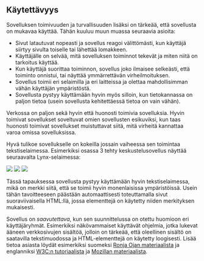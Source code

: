## Käytettävyys

Sovelluksen toimivuuden ja turvallisuuden lisäksi on tärkeää, että sovellusta on mukavaa käyttää. Tähän kuuluu muun muassa seuraavia asioita:

* Sivut latautuvat nopeasti ja sovellus reagoi välittömästi, kun käyttäjä siirtyy sivulta toiselle tai lähettää lomakkeen.
* Käyttäjälle on selvää, mitä sovelluksen toiminnot tekevät ja miten niitä on tarkoitus käyttää.
* Kun käyttäjä suorittaa toiminnon, sovellus joko ilmaisee selkeästi, että toiminto onnistui, tai näyttää ymmärrettävän virheilmoituksen.
* Sovellus toimii eri selaimilla ja eri laitteissa ja olettaa mahdollisimman vähän käyttäjän ympäristöstä.
* Sovellusta pystyy käyttämään hyvin myös silloin, kun tietokannassa on paljon tietoa (usein sovellusta kehitettäessä tietoa on vain vähän).

Verkossa on paljon sekä hyvin että huonosti toimivia sovelluksia. Hyvin toimivat sovellukset soveltuvat omien sovellusten esikuviksi, kun taas huonosti toimivat sovellukset muistuttavat siitä, mitä virheitä kannattaa varoa omissa sovelluksissa.

Hyvä tulikoe sovellukselle on kokeilla jossain vaiheessa sen toimintaa tekstiselaimessa. Esimerkiksi osassa 3 tehty keskustelusovellus näyttää seuraavalta Lynx-selaimessa:

<img class="screenshot" src="../assets/osa-4/chat1.png">

<img class="screenshot" src="../assets/osa-4/chat2.png">

<img class="screenshot" src="../assets/osa-4/chat3.png">

Tässä tapauksessa sovellusta pystyy käyttämään hyvin tekstiselaimessa, mikä on merkki siitä, että se toimii hyvin monenlaisissa ympäristöissä. Usein tähän tavoitteeseen päästään automaattisesti toteuttamalla sivut suoraviivaisella HTML:llä, jossa elementtejä on käytetty niiden merkityksen mukaisesti.

Sovellus on _saavutettava_, kun sen suunnittelussa on otettu huomioon eri käyttäjäryhmät. Esimerkiksi näkövammaiset käyttävät ohjelmia, jotka lukevat ääneen verkkosivujen sisältöä, jolloin on tärkeää, että oleellinen sisältö on saatavilla tekstimuodossa ja HTML-elementtejä on käytetty loogisesti. Lisää tietoa asiasta löydät esimerkiksi suomeksi [Ronja Ojan materiaalista](https://ronjao.github.io/Saavutettavuus/) ja englanniksi [W3C:n tutoriaalista](https://www.w3.org/WAI/tutorials/) ja [Mozillan materiaalista](https://developer.mozilla.org/en-US/docs/Web/Accessibility).

